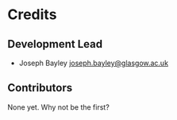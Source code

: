 # Credits


## Development Lead

* Joseph Bayley <joseph.bayley@glasgow.ac.uk>

## Contributors

None yet. Why not be the first?
